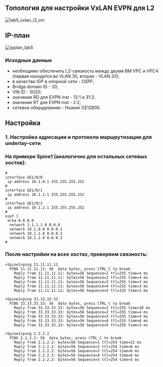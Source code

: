 ## Топология для настройки VxLAN EVPN для L2

![lab5_vxlan_l2_vni](https://github.com/user-attachments/assets/caa8cd95-3a25-4423-a8b0-1d506d3b914c)

## IP-план

![ipplan_lab5](https://github.com/user-attachments/assets/bbc30c01-93b3-4703-82ba-b9978278c284)

### Исходные данные
- необходимо обеспечить L2-связность между двумя ВМ VPC и VPC4 (первая находится во VLAN 30, вторая - VLAN 20);
- в качестве IGP в опорной сети - OSPF;
- Bridge domain ID - 20;
- VNI ID - 5020;
- значение RD для EVPN inst - 12:1 и 31:2;
- значение RT для EVPN inst - 2:2;
- сетевое оборудование - Huawei CE12800.

## Настройка

### 1. Настройка адресации и протокола маршрутизации для underlay-сети
### На примере Spine1 (аналогично для остальных сетевых хостов):
```
#
interface GE1/0/0
 ip address 10.1.0.1 255.255.255.252
#
interface GE1/0/1
 ip address 10.1.1.1 255.255.255.252
#
interface GE1/0/2
 ip address 10.1.2.1 255.255.255.252
#
ospf 1
 area 0.0.0.0
  network 1.1.1.1 0.0.0.0
  network 10.1.0.0 0.0.0.3
  network 10.1.1.0 0.0.0.3
  network 10.1.2.0 0.0.0.3
#
```
### После настройки на всех хостах, проверяем связность: 
```
<Spine1>ping 11.11.11.11
  PING 11.11.11.11: 56  data bytes, press CTRL_C to break
    Reply from 11.11.11.11: bytes=56 Sequence=1 ttl=255 time=4 ms
    Reply from 11.11.11.11: bytes=56 Sequence=2 ttl=255 time=4 ms
    Reply from 11.11.11.11: bytes=56 Sequence=3 ttl=255 time=3 ms
    Reply from 11.11.11.11: bytes=56 Sequence=4 ttl=255 time=3 ms
    Reply from 11.11.11.11: bytes=56 Sequence=5 ttl=255 time=3 ms
   
<Spine1>ping 33.33.33.33
  PING 33.33.33.33: 56  data bytes, press CTRL_C to break
    Reply from 33.33.33.33: bytes=56 Sequence=1 ttl=255 time=10 ms
    Reply from 33.33.33.33: bytes=56 Sequence=2 ttl=255 time=4 ms
    Reply from 33.33.33.33: bytes=56 Sequence=3 ttl=255 time=4 ms
    Reply from 33.33.33.33: bytes=56 Sequence=4 ttl=255 time=6 ms
    Reply from 33.33.33.33: bytes=56 Sequence=5 ttl=255 time=3 ms

<Spine1>ping 2.2.2.2
  PING 2.2.2.2: 56  data bytes, press CTRL_C to break
    Reply from 2.2.2.2: bytes=56 Sequence=1 ttl=254 time=22 ms
    Reply from 2.2.2.2: bytes=56 Sequence=2 ttl=254 time=6 ms
    Reply from 2.2.2.2: bytes=56 Sequence=3 ttl=254 time=6 ms
    Reply from 2.2.2.2: bytes=56 Sequence=4 ttl=254 time=6 ms
    Reply from 2.2.2.2: bytes=56 Sequence=5 ttl=254 time=5 ms
```

